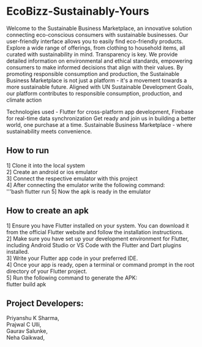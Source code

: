 # EcoBizz-Sustainably-Yours

Welcome to the Sustainable Business Marketplace, an innovative solution connecting eco-conscious consumers with sustainable businesses.
Our user-friendly interface allows you to easily find eco-friendly products. Explore a wide range of offerings, from clothing to household items, all curated with sustainability in mind.
Transparency is key. We provide detailed information on environmental and ethical standards, empowering consumers to make informed decisions that align with their values.
By promoting responsible consumption and production, the Sustainable Business Marketplace is not just a platform - it's a movement towards a more sustainable future.
Aligned with UN Sustainable Development Goals, our platform contributes to responsible consumption, production, and climate action

Technologies used - 
Flutter for cross-platform app development, Firebase for real-time data synchronization
Get ready and join us in building a better world, one purchase at a time. Sustainable Business Marketplace - where sustainability meets convenience.

## How to run
1] Clone it into the local system <br>
2] Create an android or ios emulator <br>
3] Connect the respective emulator with this project <br>
4] After connecting the emulator write the following command:<br>
      '''bash
      flutter run 
5] Now the apk is ready in the emulator

## How to create an apk
1] Ensure you have Flutter installed on your system. You can download it from the official Flutter website and follow the installation instructions. <br>
2] Make sure you have set up your development environment for Flutter, including Android Studio or VS Code with the Flutter and Dart plugins installed. <br>
3] Write your Flutter app code in your preferred IDE.<br>
4] Once your app is ready, open a terminal or command prompt in the root directory of your Flutter project.<br>
5] Run the following command to generate the APK:<br>
      flutter build apk

## Project Developers:<br>
Priyanshu K Sharma,<br>
Prajwal C Ulli,<br>
Gaurav Salunke,<br>
Neha Gaikwad,
